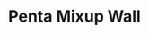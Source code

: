 ---
layout: default
modal-id: 1011
img: pentamixupwall
title: Penta Mixup Wall

youtube-link: https://www.youtube.com/watch?v=8vhYYlUDIKU
tp-museum-link: https://twistypuzzles.com/cgi-bin/puzzle.cgi?pkey=8530
tp-forum-link: https://twistypuzzles.com/forum/viewtopic.php?f=15&t=36448
#purchase-service: 
#purchase-link: 

description: The <a href="https://twistypuzzles.com/cgi-bin/puzzle.cgi?pkey=8530" target="_blank">Penta Mixup Wall</a> is what happens when the regular <a href="https://twistypuzzles.com/cgi-bin/puzzle.cgi?pkey=6307" target="_blank">Penta Mixup</a> is cut deeper, so it looks like a <a href="https://www.twistypuzzles.com/cgi-bin/puzzle.cgi?pkey=4934" target="_blank">Penta Nova</a>. Featured in the <a href="https://www.instagram.com/the_puzzle_advent_calendar/" target="_blank">Puzzle Advent Calendar</a> in <a href="https://www.youtube.com/playlist?list=PLtysvchxBCmSnEWlf4rPLDAtVJbD5wUAZ" target="_blank">2020</a>, it is the 2nd puzzle in the "Penta Mixup" series.
---